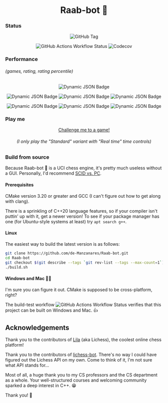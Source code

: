 <div align="center">

# Raab-bot :rabbit:

</div>

### Status

<div align="center">

![GitHub Tag](https://img.shields.io/github/v/tag/de-Manzanares/Raab-bot?style=for-the-badge&label=latest&color=290b5e)

![GitHub Actions Workflow Status](https://img.shields.io/github/actions/workflow/status/de-Manzanares/Raab-bot/cmake-multi-platform.yml)
![Codecov](https://img.shields.io/codecov/c/github/de-Manzanares/Raab-bot)

</div>

### Performance

###### (games, rating, rating percentile)

<div align="center">

![Dynamic JSON Badge](https://img.shields.io/badge/dynamic/json?url=https%3A%2F%2Flichess.org%2Fapi%2Fuser%2FRaab-bot&query=%24.count.rated&logo=lichess&label=games&style=for-the-badge)

![Dynamic JSON Badge](https://img.shields.io/badge/dynamic/json?url=https%3A%2F%2Flichess.org%2Fapi%2Fuser%2FRaab-bot&query=perfs.bullet.rating&logo=lichess&label=bullet)
![Dynamic JSON Badge](https://img.shields.io/badge/dynamic/json?url=https%3A%2F%2Flichess.org%2Fapi%2Fuser%2FRaab-bot&query=perfs.blitz.rating&logo=lichess&label=blitz)
![Dynamic JSON Badge](https://img.shields.io/badge/dynamic/json?url=https%3A%2F%2Flichess.org%2Fapi%2Fuser%2FRaab-bot&query=perfs.rapid.rating&logo=lichess&label=rapid)

![Dynamic JSON Badge](https://img.shields.io/badge/dynamic/json?url=https%3A%2F%2Flichess.org%2Fapi%2Fuser%2FRaab-bot%2Fperf%2Fbullet&query=%24.percentile&suffix=%25&logo=lichess&label=bullet)
![Dynamic JSON Badge](https://img.shields.io/badge/dynamic/json?url=https%3A%2F%2Flichess.org%2Fapi%2Fuser%2FRaab-bot%2Fperf%2Fblitz&query=%24.percentile&suffix=%25&logo=lichess&label=blitz)
![Dynamic JSON Badge](https://img.shields.io/badge/dynamic/json?url=https%3A%2F%2Flichess.org%2Fapi%2Fuser%2FRaab-bot%2Fperf%2Frapid&query=%24.percentile&suffix=%25&logo=lichess&label=rapid)

</div>

### Play me

<div align="center">

[Challenge me to a game!](https://lichess.org/?user=Raab-bot#friend)

###### (I only play the "Standard" variant with "Real time" time controls)

</div>

### Build from source

Because Raab-bot 🐰 is a UCI chess engine, it's pretty much useless without a
GUI.
Personally, I'd recommend [SCID vs. PC](https://scidvspc.sourceforge.net/).

#### Prerequisites

CMake version 3.20 or greater and GCC (I can't figure out how to get along with
clang).

There is a sprinkling of C++20 language features, so if your compiler isn't
puttin' up with it, get a newer version!
To see if your package manager has one (for Ubuntu-style systems at least)
try ```apt search g++```.

#### Linux

The easiest way to build the latest version is as follows:

```bash
git clone https://github.com/de-Manzanares/Raab-bot.git
cd Raab-bot
git checkout $(git describe --tags `git rev-list --tags --max-count=1`)
./build.sh
```

#### Windows and Mac 🤷‍♂️

I'm sure you can figure it out. CMake is supposed to be cross-platform, right?

The build-test workflow
![GitHub Actions Workflow Status](https://img.shields.io/github/actions/workflow/status/de-Manzanares/Raab-bot/cmake-multi-platform.yml)
verifies that this project can be built on Windows and Mac.
👍

## Acknowledgements

Thank you to the contributors of [Lila](https://github.com/lichess-org/lila)
(aka Lichess),
the coolest online chess platform!

Thank you to the contributors
of [lichess-bot](https://github.com/lichess-bot-devs/lichess-bot).
There's no way I could have figured out the Lichess API on my own.
Come to think of it, I'm not sure what API stands for...

Most of all, a huge thank you to my CS professors and the CS department as a
whole.
Your well-structured courses and welcoming community sparked a deep
interest in C++.
😁

Thank you! 🙏
